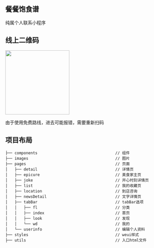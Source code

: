 ## 餐餐饱食谱

纯属个人联系小程序

## 线上二维码

<img src="https://dcdn.it120.cc/2020/02/22/03fb5df7-72b5-438d-abad-9af5615950db.jpg" width="200px">

由于使用免费路线，进去可能报错，需要重新扫码

## 项目布局
```
├── components                                  // 组件
├── images                                      // 图片
├── pages                                       // 页面
│   ├── detail                                  // 详情页
│   ├── epicure                                 // 美食家主页
│   ├── joke                                    // 开心时刻详情页
│   ├── list                                    // 我的收藏页
│   ├── location                                // 到店咨询
│   ├── newsDetail                              // 文字详情页
│   ├── tabBar                                  // tabBar选项
│   │   ├── fl                                  // 分类
│   │   ├── index                               // 首页
│   │   ├── look                                // 发现
│   │   └── wd                                  // 我的
│   └── userinfo                                // 编辑个人资料
├── styles                                      // weui样式
├── utils                                       // 入口html文件
```
